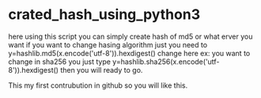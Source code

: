 # crated_hash_using_python3
here using this script you can simply create hash of md5 or what  erver you want if you want to change hasing algorithm just you need to y=hashlib.md5(x.encode('utf-8')).hexdigest() change here ex: you want to change in sha256 you just type  y=hashlib.sha256(x.encode('utf-8')).hexdigest() then you will ready to go.

This my first contrubution in github so you will like this.
